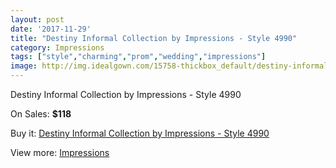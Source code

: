 ```yaml
---
layout: post
date: '2017-11-29'
title: "Destiny Informal Collection by Impressions - Style 4990"
category: Impressions
tags: ["style","charming","prom","wedding","impressions"]
image: http://img.idealgown.com/15758-thickbox_default/destiny-informal-collection-by-impressions-style-4990.jpg
---
```

Destiny Informal Collection by Impressions - Style 4990

On Sales: **$118**
<a href="https://www.idealgown.com/en/impressions/6309-destiny-informal-collection-by-impressions-style-4990.html"><amp-img layout="responsive" width="600" height="600" src="//img.idealgown.com/15758-thickbox_default/destiny-informal-collection-by-impressions-style-4990.jpg" alt="Destiny Informal Collection by Impressions - Style 4990 0" /></a>

Buy it: [Destiny Informal Collection by Impressions - Style 4990](https://www.idealgown.com/en/impressions/6309-destiny-informal-collection-by-impressions-style-4990.html "Destiny Informal Collection by Impressions - Style 4990")

View more: [Impressions](https://www.idealgown.com/en/91-impressions "Impressions")